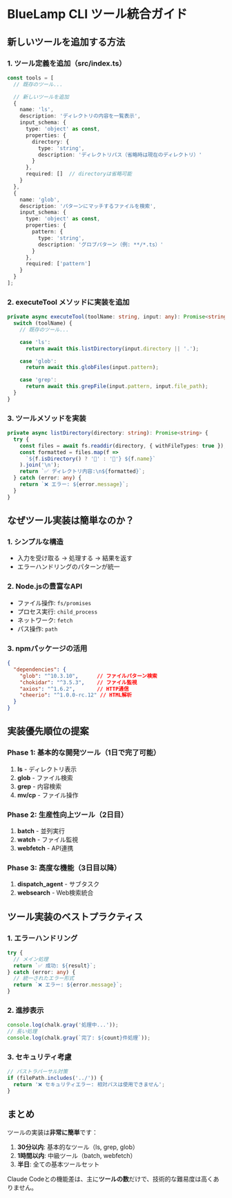 # BlueLamp CLI ツール統合ガイド

## 新しいツールを追加する方法

### 1. ツール定義を追加（src/index.ts）

```typescript
const tools = [
  // 既存のツール...

  // 新しいツールを追加
  {
    name: 'ls',
    description: 'ディレクトリの内容を一覧表示',
    input_schema: {
      type: 'object' as const,
      properties: {
        directory: {
          type: 'string',
          description: 'ディレクトリパス（省略時は現在のディレクトリ）'
        }
      },
      required: []  // directoryは省略可能
    }
  },
  {
    name: 'glob',
    description: 'パターンにマッチするファイルを検索',
    input_schema: {
      type: 'object' as const,
      properties: {
        pattern: {
          type: 'string',
          description: 'グロブパターン（例: **/*.ts）'
        }
      },
      required: ['pattern']
    }
  }
];
```

### 2. executeTool メソッドに実装を追加

```typescript
private async executeTool(toolName: string, input: any): Promise<string> {
  switch (toolName) {
    // 既存のツール...

    case 'ls':
      return await this.listDirectory(input.directory || '.');

    case 'glob':
      return await this.globFiles(input.pattern);

    case 'grep':
      return await this.grepFile(input.pattern, input.file_path);
  }
}
```

### 3. ツールメソッドを実装

```typescript
private async listDirectory(directory: string): Promise<string> {
  try {
    const files = await fs.readdir(directory, { withFileTypes: true });
    const formatted = files.map(f =>
      `${f.isDirectory() ? '📁' : '📄'} ${f.name}`
    ).join('\n');
    return `✅ ディレクトリ内容:\n${formatted}`;
  } catch (error: any) {
    return `❌ エラー: ${error.message}`;
  }
}
```

## なぜツール実装は簡単なのか？

### 1. **シンプルな構造**
- 入力を受け取る → 処理する → 結果を返す
- エラーハンドリングのパターンが統一

### 2. **Node.jsの豊富なAPI**
- ファイル操作: `fs/promises`
- プロセス実行: `child_process`
- ネットワーク: `fetch`
- パス操作: `path`

### 3. **npmパッケージの活用**
```json
{
  "dependencies": {
    "glob": "^10.3.10",      // ファイルパターン検索
    "chokidar": "^3.5.3",    // ファイル監視
    "axios": "^1.6.2",       // HTTP通信
    "cheerio": "^1.0.0-rc.12" // HTML解析
  }
}
```

## 実装優先順位の提案

### Phase 1: 基本的な開発ツール（1日で完了可能）
1. **ls** - ディレクトリ表示
2. **glob** - ファイル検索
3. **grep** - 内容検索
4. **mv/cp** - ファイル操作

### Phase 2: 生産性向上ツール（2日目）
1. **batch** - 並列実行
2. **watch** - ファイル監視
3. **webfetch** - API連携

### Phase 3: 高度な機能（3日目以降）
1. **dispatch_agent** - サブタスク
2. **websearch** - Web検索統合

## ツール実装のベストプラクティス

### 1. エラーハンドリング
```typescript
try {
  // メイン処理
  return `✅ 成功: ${result}`;
} catch (error: any) {
  // 統一されたエラー形式
  return `❌ エラー: ${error.message}`;
}
```

### 2. 進捗表示
```typescript
console.log(chalk.gray('処理中...'));
// 長い処理
console.log(chalk.gray(`完了: ${count}件処理`));
```

### 3. セキュリティ考慮
```typescript
// パストラバーサル対策
if (filePath.includes('../')) {
  return '❌ セキュリティエラー: 相対パスは使用できません';
}
```

## まとめ

ツールの実装は**非常に簡単**です：

1. **30分以内**: 基本的なツール（ls, grep, glob）
2. **1時間以内**: 中級ツール（batch, webfetch）
3. **半日**: 全ての基本ツールセット

Claude Codeとの機能差は、主に**ツールの数**だけで、技術的な難易度は高くありません。
